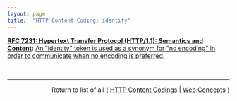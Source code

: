 ```yaml
---
layout: page
title:  "HTTP Content Coding: identity"
---
```


**[RFC 7231: Hypertext Transfer Protocol (HTTP/1.1): Semantics and Content](/specs/IETF/RFC/7231 "The Hypertext Transfer Protocol (HTTP) is an application-level protocol for distributed, collaborative, hypertext information systems. This document defines the semantics of HTTP/1.1 messages as expressed by request methods, request header fields, response status codes, and response header fields, along with the payload of messages (metadata and body content) and mechanisms for content negotiation."):** [An "identity" token is used as a synonym for "no encoding" in order to communicate when no encoding is preferred.](http://tools.ietf.org/html/rfc7231#section-5.3.4)

<br/>
<hr/>

<p style="text-align: right">Return to list of all ( <a href="../http-content-codings">HTTP Content Codings</a> | <a href="../">Web Concepts</a> )</p>